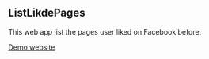 ## ListLikdePages

This web app list the pages user liked on Facebook before.

[Demo website](https://obscure-dawn-24440.herokuapp.com/)
